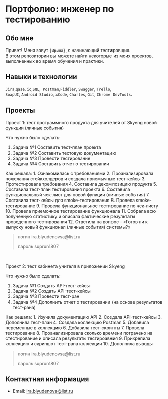 # Портфолио: инженер по тестированию

## Обо мне 

Привет! Меня зовут ``{Ирина}``, я начинающий тестировщик. <br>
В этом репозитории вы можете найти некоторые из моих проектов, выполненных во время обучения и практики.
<br>

## Навыки и технологии
``Jira``,``qase.io``,``SQL``,`` Postman``,``Fiddler``, ``Swagger``, ``Trello``, <br>
``SoapUI``, ``Android Studio``, ``xCode``, ``Charles``, ``Git``, ``Chrome DevTools``.

## Проекты

<p> Проект 1: тест программного продукта для учителей от Skyeng новой функции (личные события)</p>
<p>Что нужно было сделать:<p>
<ol>
  <li>Задача №1 Составить тест-план проекта</li>
  <li>Задача №2 Составить тестовую документацию</li>
  <li>Задача №3 Провести тестирование</li>
  <li>Задача №4 Составить отчет о тестировании</li> 
</ol>

<p>Как решала:
1. Ознакомилась с требованиями
2. Проанализировала пожелания стейкхолдеров и создала приемычные тест-кейсы
3. Протестировала требования
4. Составила декомпозицию продукта
5. Составила тест-план тестирования проекта
6. Составила функциональный чек-лист для новой функции (личные события)
7. Составила тест-кейсы для smoke-тестирования
8. Провела smoke-тестирование
9. Провела функциональное тестирование по чек-листу
10. Провела приемочное тестирование функционала
11. Собрала всю полученную статистику и описала фактические результаты проведенного тестирования
12. Ответила на вопрос - «Готов ли к выпуску новый функционал (личные события) системы?»<p>

> <a href="https://qa-bag-dz.atlassian.net/wiki/spaces/~712020e0a725b0806e4af28dae4530a14f478e/pages/2490369/1+2"></a>
> <p>логин ira.blyudenovsa@list.ru</p>
> <p>пароль suprun1807</p>


<br> 

<p> Проект 2: тест кабинета учителя в приложении Skyeng</p>
<p>Что нужно было сделать:<p>
<ol>
  <li>Задача №1 Создать API-тест-кейсы</li>
  <li>Задача №2 Создать API-тест-кейсы</li>
  <li>Задача №3 Провести тест-ран</li>
  <li>Задача №4 Дополнить отчет о тестировании (на основе результатов тест-рана)</li>
</ol>

<p>Как решала: 
1. Изучила документацию API
2. Создала API-тест-кейсы
3. Дополнила тест-план
4. Создала коллекцию Postman
5. Добавила переменные в коллекцию
6. Добавила тест-скрипты
7. Провела тестирование
8. Проанализировала сколько времени потрачено на стестирование и описала результаты тестироавния
9. Прикрепила коллекцию и скриншот тест-рана коллекции
10. Дополнила выводы<p>

>  <a href="https://qa-bag-dz.atlassian.net/wiki/spaces/~712020e0a725b0806e4af28dae4530a14f478e/pages/2490369/1+2"></a>
> <p> логин ira.blyudenovsa@list.ru </p>
> <p> пароль suprun1807 </p>

## Контактная информация
- Email: ira.blyudenova@list.ru
